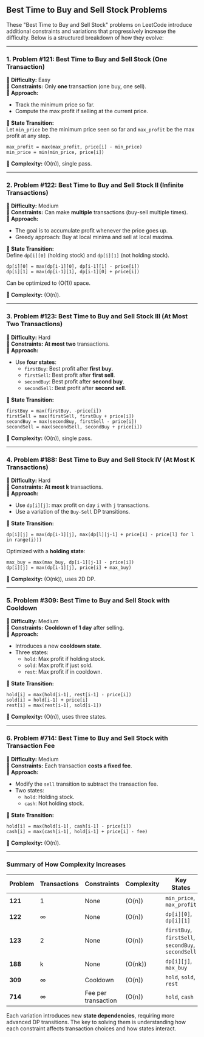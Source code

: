 ## Best Time to Buy and Sell Stock Problems

These "Best Time to Buy and Sell Stock" problems on LeetCode introduce additional constraints and variations that progressively increase the difficulty. Below is a structured breakdown of how they evolve:

---

### **1. Problem #121: Best Time to Buy and Sell Stock (One Transaction)**
**🔹 Difficulty:** Easy  
**🔹 Constraints:** Only **one** transaction (one buy, one sell).  
**🔹 Approach:**  
- Track the minimum price so far.
- Compute the max profit if selling at the current price.

**🔹 State Transition:**  
Let `min_price` be the minimum price seen so far and `max_profit` be the max profit at any step.  
```
max_profit = max(max_profit, price[i] - min_price)
min_price = min(min_price, price[i])
```

**🔹 Complexity:** \(O(n)\), single pass.

---

### **2. Problem #122: Best Time to Buy and Sell Stock II (Infinite Transactions)**
**🔹 Difficulty:** Medium  
**🔹 Constraints:** Can make **multiple** transactions (buy-sell multiple times).  
**🔹 Approach:**  
- The goal is to accumulate profit whenever the price goes up.
- Greedy approach: Buy at local minima and sell at local maxima.

**🔹 State Transition:**  
Define `dp[i][0]` (holding stock) and `dp[i][1]` (not holding stock).  
```
dp[i][0] = max(dp[i-1][0], dp[i-1][1] - price[i])
dp[i][1] = max(dp[i-1][1], dp[i-1][0] + price[i])
```
Can be optimized to \(O(1)\) space.

**🔹 Complexity:** \(O(n)\).

---

### **3. Problem #123: Best Time to Buy and Sell Stock III (At Most Two Transactions)**
**🔹 Difficulty:** Hard  
**🔹 Constraints:** **At most two** transactions.  
**🔹 Approach:**  
- Use **four states**:  
  - `firstBuy`: Best profit after **first buy**.
  - `firstSell`: Best profit after **first sell**.
  - `secondBuy`: Best profit after **second buy**.
  - `secondSell`: Best profit after **second sell**.

**🔹 State Transition:**  
```
firstBuy = max(firstBuy, -price[i])
firstSell = max(firstSell, firstBuy + price[i])
secondBuy = max(secondBuy, firstSell - price[i])
secondSell = max(secondSell, secondBuy + price[i])
```

**🔹 Complexity:** \(O(n)\), single pass.

---

### **4. Problem #188: Best Time to Buy and Sell Stock IV (At Most K Transactions)**
**🔹 Difficulty:** Hard  
**🔹 Constraints:** **At most k** transactions.  
**🔹 Approach:**  
- Use `dp[i][j]`: max profit on day `i` with `j` transactions.  
- Use a variation of the `Buy-Sell` DP transitions.

**🔹 State Transition:**  
```
dp[i][j] = max(dp[i-1][j], max(dp[l][j-1] + price[i] - price[l] for l in range(i)))
```
Optimized with a **holding state**:
```
max_buy = max(max_buy, dp[i-1][j-1] - price[i])
dp[i][j] = max(dp[i-1][j], price[i] + max_buy)
```

**🔹 Complexity:** \(O(nk)\), uses 2D DP.

---

### **5. Problem #309: Best Time to Buy and Sell Stock with Cooldown**
**🔹 Difficulty:** Medium  
**🔹 Constraints:** **Cooldown of 1 day** after selling.  
**🔹 Approach:**  
- Introduces a new **cooldown state**.  
- Three states:
  - `hold`: Max profit if holding stock.
  - `sold`: Max profit if just sold.
  - `rest`: Max profit if in cooldown.

**🔹 State Transition:**  
```
hold[i] = max(hold[i-1], rest[i-1] - price[i])
sold[i] = hold[i-1] + price[i]
rest[i] = max(rest[i-1], sold[i-1])
```

**🔹 Complexity:** \(O(n)\), uses three states.

---

### **6. Problem #714: Best Time to Buy and Sell Stock with Transaction Fee**
**🔹 Difficulty:** Medium  
**🔹 Constraints:** Each transaction **costs a fixed fee**.  
**🔹 Approach:**  
- Modify the `sell` transition to subtract the transaction fee.  
- Two states:
  - `hold`: Holding stock.
  - `cash`: Not holding stock.

**🔹 State Transition:**  
```
hold[i] = max(hold[i-1], cash[i-1] - price[i])
cash[i] = max(cash[i-1], hold[i-1] + price[i] - fee)
```

**🔹 Complexity:** \(O(n)\).

---

### **Summary of How Complexity Increases**

| Problem | Transactions | Constraints | Complexity | Key States |
|---------|-------------|-------------|------------|------------|
| **121** | 1 | None | \(O(n)\) | `min_price`, `max_profit` |
| **122** | ∞ | None | \(O(n)\) | `dp[i][0]`, `dp[i][1]` |
| **123** | 2 | None | \(O(n)\) | `firstBuy`, `firstSell`, `secondBuy`, `secondSell` |
| **188** | k | None | \(O(nk)\) | `dp[i][j]`, `max_buy` |
| **309** | ∞ | Cooldown | \(O(n)\) | `hold`, `sold`, `rest` |
| **714** | ∞ | Fee per transaction | \(O(n)\) | `hold`, `cash` |

Each variation introduces new **state dependencies**, requiring more advanced DP transitions. The key to solving them is understanding how each constraint affects transaction choices and how states interact.
